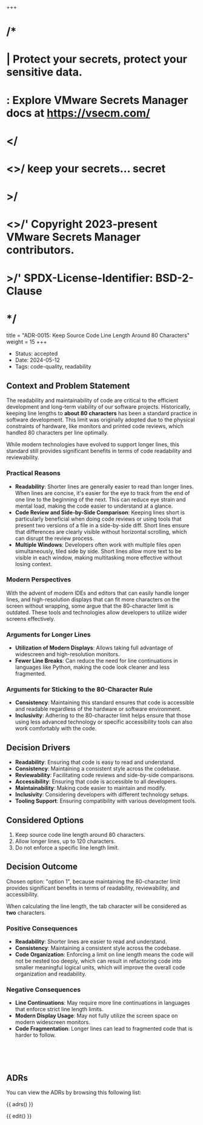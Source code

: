 +++
# /*
# |    Protect your secrets, protect your sensitive data.
# :    Explore VMware Secrets Manager docs at https://vsecm.com/
# </
# <>/  keep your secrets... secret
# >/
# <>/' Copyright 2023-present VMware Secrets Manager contributors.
# >/'  SPDX-License-Identifier: BSD-2-Clause
# */

title = "ADR-0015: Keep Source Code Line Length Around 80 Characters"
weight = 15
+++

- Status: accepted 
- Date: 2024-05-12 
- Tags: code-quality, readability 

## Context and Problem Statement

The readability and maintainability of code are critical to the efficient 
development and long-term viability of our software projects. Historically, 
keeping line lengths to **about 80 characters** has been a standard practice in 
software development. This limit was originally adopted due to the physical 
constraints of hardware, like monitors and printed code reviews, which handled 
80 characters per line optimally. 

While modern technologies have evolved to support longer lines, this standard 
still provides significant benefits in terms of code readability and 
reviewability.

### Practical Reasons

- **Readability**: Shorter lines are generally easier to read than longer lines. 
  When lines are concise, it's easier for the eye to track from the end of one 
  line to the beginning of the next. This can reduce eye strain and mental load, 
  making the code easier to understand at a glance.
- **Code Review and Side-by-Side Comparison**: Keeping lines short is particularly 
  beneficial when doing code reviews or using tools that present two versions of 
  a file in a side-by-side diff. Short lines ensure that differences are clearly
  visible without horizontal scrolling, which can disrupt the review process.
- **Multiple Windows**: Developers often work with multiple files open 
  simultaneously, tiled side by side. Short lines allow more text to be visible 
 in each window, making multitasking more effective without losing context.

### Modern Perspectives

With the advent of modern IDEs and editors that can easily handle longer lines, 
and high-resolution displays that can fit more characters on the screen without 
wrapping, some argue that the 80-character limit is outdated. These tools and 
technologies allow developers to utilize wider screens effectively.

### Arguments for Longer Lines

- **Utilization of Modern Displays**: Allows taking full advantage of widescreen 
  and high-resolution monitors.
- **Fewer Line Breaks**: Can reduce the need for line continuations in languages 
  like Python, making the code look cleaner and less fragmented.

### Arguments for Sticking to the 80-Character Rule

- **Consistency**: Maintaining this standard ensures that code is accessible and 
  readable regardless of the hardware or software environment.
- **Inclusivity**: Adhering to the 80-character limit helps ensure that those 
  using less advanced technology or specific accessibility tools can also work 
  comfortably with the code.

## Decision Drivers

- **Readability**: Ensuring that code is easy to read and understand.
- **Consistency**: Maintaining a consistent style across the codebase.
- **Reviewability**: Facilitating code reviews and side-by-side comparisons.
- **Accessibility**: Ensuring that code is accessible to all developers.
- **Maintainability**: Making code easier to maintain and modify.
- **Inclusivity**: Considering developers with different technology setups.
- **Tooling Support**: Ensuring compatibility with various development tools.

## Considered Options

1. Keep source code line length around 80 characters.
2. Allow longer lines, up to 120 characters.
3. Do not enforce a specific line length limit.

## Decision Outcome

Chosen option: "option 1", because maintaining the 80-character limit provides
significant benefits in terms of readability, reviewability, and accessibility.

When calculating the line length, the tab character will be considered as
**two** characters.

### Positive Consequences

- **Readability**: Shorter lines are easier to read and understand.
- **Consistency**: Maintaining a consistent style across the codebase.
- **Code Organization**: Enforcing a limit on line length means the code will
  not be nested too deeply, which can result in refactoring code into smaller
  meaningful logical units, which will improve the overall code organization
  and readability.

### Negative Consequences

- **Line Continuations**: May require more line continuations in languages that 
  enforce strict line length limits.
- **Modern Display Usage**: May not fully utilize the screen space on modern 
  widescreen monitors.
- **Code Fragmentation**: Longer lines can lead to fragmented code that is harder 
  to follow.

<p>&nbsp;</p>
<p>&nbsp;</p>

## ADRs

You can view the ADRs by browsing this following list:

{{ adrs() }}

{{ edit() }}
